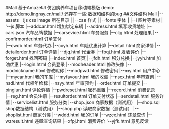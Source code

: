 #Mall 基于AmazeUI
 仿团购养车项目移动端模版  demo: http://demo.lingray.cn/mall/
 还存在一些 数据和结构的bug
##文件结构
     Mall
		 |--assets  （js css image 所在目录
		 |  |--css 样式
		 |  |--fonts 字体
		 |  |--i 图片等素材
		 |  '--js 脚本
		 |--addcar.html           增加绑定车辆
		 |--address.html          填写收货地址
		 |--cars.json             汽车品牌数据
		 |--carsevice.html        车务服务 
		 |--cljg.html             处理结果
		 |--confirmorder.html     订单支付	
		 |--cwdb.html             车务代办
		 |--cxyh.html             车险优惠计算
		 |--detail.html           商家详情
		 |--detailorder.html      订单详情
		 |--djq.html              代金券
		 |--fbqj.html             发表评价
		 |--forget.html           找回密码
		 |--index.html            首页
		 |--jfdh.html             积分兑换
		 |--jyyh.html             加油优惠
		 |--login.html            会员登录
		 |--modheader.html        修改头像
		 |--modnickname.html      修改昵称
		 |--modpwd.html           修改密码
		 |--my.html               用户中心
		 |--mycar.html            我的车库
		 |--myfavour.html         我的收藏
		 |--nscx.html             年审查询
		 |--nsdl.html             代领年检标
		 |--nsyy.html             年审预约
		 |--order.html            订单提交
		 |--pinglun.html          评论详情
		 |--pwdreset.html         密码重置
		 |--record.html           消费记录    
		 |--reg.html              会员注册
		 |--resultorder.html      订单支付状态
		 |--serdetail.html        服务详情
		 |--servicelist.html      服务分类
		 |--shop.json             商家数据（测试用）
		 |--shop.sql              shop数据结构（测试用）
		 |--shop.php              读取商家数据（测试用）
		 |--shoplist.html         商家分类
		 |--wddd.html             我的订单
		 |--wzcx.html             违章查询
		 |--wzresult.html         违章查询结果
		 |--xfpj.html             消费评价
		 '--yjfk.html             意见反馈
		 


